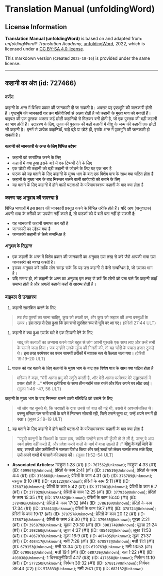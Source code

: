 # Translation Manual (unfoldingWord)

## License Information

**Translation Manual (unfoldingWord)** is based on and adapted from: _unfoldingWord® Translation Academy_, [unfoldingWord](https://unfoldingword.org/utw), 2022, which is licensed under a [CC BY-SA 4.0 license](https://creativecommons.org/licenses/by-sa/4.0/legalcode.en).

This markdown version (created `2025-10-16`) is provided under the same license.



--------------------------------

## कहानी का अंत (id: 727466)

### वर्णन

कहानी के अन्त में विभिन्न प्रकार की जानकारी दी जा सकती है। अक्सर यह पृष्ठभूमि की जानकारी होती है। पृष्ठभूमि की जानकारी यह उन गतिविधियों से अलग होती है जो कहानी के मुख्य भाग को बनाती हैं। बाइबल की एक पुस्तक अक्सर कई छोटी कहानियों से मिलकर बनी होती है, जो एक पुस्तक की बड़ी कहानी का भाग होती हैं। उदाहरण के लिए, लूका की पुस्तक की बड़ी कहानी में यीशु के जन्म की कहानी एक छोटी सी कहानी है। इनमें से प्रत्येक कहानियाँ, चाहे बड़े या छोटे हों, इसके अन्त में पृष्ठभूमि की जानकारी हो सकती है।

#### कहानी की जानकारी के अन्त के लिए विभिन्न उद्देश्य

* कहानी को सारांशित करने के लिए
* कहानी में क्या हुआ इसके बारे में एक टिप्पणी देने के लिए
* एक छोटी सी कहानी को बड़ी कहानी से जोड़ने के लिए यह एक भाग है
* पाठक को यह बताने के लिए कहानी के मुख्य भाग के बाद एक विशेष पात्र के साथ क्या घटित होता है
* कहानी के मुख्य भाग के बाद निरन्तर चलने वाली कार्यवाही को बताने के लिए
* यह बताने के लिए कहानी में होने वाली घटनाओं के परिणामस्वरूप कहानी के बाद क्या होता है

### कारण यह अनुवाद की समस्या है

विभिन्न भाषाओं में इस प्रकार की जानकारी प्रस्तुत करने के विभिन्न तरीके होते हैं। यदि आप (अनुवादक) अपनी भाषा के तरीकों का उपयोग नहीं करते हैं, तो पाठकों को ये बातें पता नहीं हो सकती हैं:

* यह जानकारी कहानी समाप्त कर रही है
* जानकारी का उद्देश्य क्या है
* जानकारी कहानी से कैसे सम्बन्धित है

#### अनुवाद के सिद्धान्त

* एक कहानी के अन्त में विशेष प्रकार की जानकारी का अनुवाद उस तरह से करें जैसे आपकी भाषा उस जानकारी को व्यक्त करती है।
* इसका अनुवाद करें ताकि लोग समझ सकें कि यह उस कहानी से कैसे सम्बन्धित है, जो उसका भाग है।
* यदि सम्भव हो, तो कहानी के अन्त का अनुवाद इस तरह से करें कि लोगों को पता चले कि कहानी कहाँ समाप्त होती है और अगली कहानी कहाँ से आरम्भ होती है।

### बाइबल से उदाहरण

1. कहानी सारांशित करने के लिए

> तब शेष पुरुषों का जाना चाहिए, कुछ को तख्तों पर, और कुछ को जहाज की अन्य वस्तुओं के ऊपर। **इस तरह से ऐसा हुआ कि हम सभी सुरक्षित रूप से भूमि पर आ गए।** (प्रेरितों 27:44 ULT)

1. कहानी में क्या हुआ उसके बारे में एक टिप्पणी देने के लिए

> जादू की कलाओं का अभ्यास करने वाले बहुत से लोग अपनी पुस्तकें एक साथ लाए और उन्हें सभी के सामने जला दिया। जब उन्होंने उनके मूल्य की गिनती की, तो यह चाँदी के पचास हजार टुकड़े थे। **इस तरह परमेश्वर का वचन सामर्थी तरीकों में व्यापक रूप से फैलता चला गया।** (प्रेरितों 19:19–20 ULT)

1. पाठक को यह बताने के लिए कहानी के मुख्य भाग के बाद एक विशेष पात्र के साथ क्या घटित होता है

> मरियम ने कहा, "मेरी आत्मा प्रभु की स्तुति करती है, और मेरी आत्मा परमेश्वर मेरे उद्धारकर्ता में प्रसन्न होती है …" **मरियम इलीशिबा के साथ तीन महीने तक रुकी और फिर अपने घर लौट आई।** (लूका 1:46 \-47, 56 ULT)

कहानी के मुख्य भाग के बाद निरन्तर चलने वाली गतिविधि को बताने के लिए

> जो लोग यह सुनते थे, कि चरवाहों के द्वारा उनसे जो बात की गई थी, उससे वे आश्चर्यचकित थे। **परन्तु मरियम उन सभी बातों के बारे में निरन्तर सोचती रही, जिसे उसने सुना था, उन्हें अपने मन में ही रखा।** (लूका 2:18–19 ULT)

1. यह बताने के लिए कहानी में होने वाली घटनाओं के परिणामस्वरूप कहानी के बाद क्या होता है

> "यहूदी कानूनों के शिक्षकों के ऊपर हाय, क्योंकि उन्होंने ज्ञान की कुँजी तो ले ली है, परन्तु वे आप स्वयं प्रवेश नहीं करते हैं, और प्रवेश करने वालों के मार्ग में बाधा डालते हैं।" **यीशु के वहाँ जाने के बाद, शास्त्री और फरीसियों ने उसका विरोध किया और कई शब्दों को लेकर उसके साथ तर्क दिया, उसे अपने शब्दों में फंसाने की प्रयास की।** (लूका 11:52–54 ULT)

* **Associated Articles:** मरकुस 1:28 (#1) (ID: `767562@Unknown`); मरकुस 4:33 (#1) (ID: `409967@Unknown`); प्रेरितों के काम 2:41 (#1) (ID: `376519@Unknown`); प्रेरितों के काम 4:4 (#1) (ID: `376668@Unknown`); प्रेरितों के काम 4:31 (#1) (ID: `376789@Unknown`); मरकुस 8:10 (#1) (ID: `410122@Unknown`); प्रेरितों के काम 5:11 (#1) (ID: `376871@Unknown`); प्रेरितों के काम 5:42 (#1) (ID: `377001@Unknown`); प्रेरितों के काम 6:7 (#1) (ID: `377029@Unknown`); प्रेरितों के काम 12:25 (#1) (ID: `377936@Unknown`); प्रेरितों के काम 15:35 (#1) (ID: `378362@Unknown`); प्रेरितों के काम 16:40 (#1) (ID: `378496@Unknown`); प्रेरितों के काम 17:32 (#4) (ID: `378610@Unknown`); प्रेरितों के काम 17:34 (#1) (ID: `378613@Unknown`); प्रेरितों के काम 19:7 (#1) (ID: `378724@Unknown`); प्रेरितों के काम 19:17 (#1) (ID: `378757@Unknown`); प्रेरितों के काम 20:12 (#1) (ID: `378871@Unknown`); प्रेरितों के काम 28:30 (#1) (ID: `379655@Unknown`); यूहन्ना 2:21 (#1) (ID: `395879@Unknown`); यूहन्ना 20:30 (#1) (ID: `398174@Unknown`); यूहन्ना 21:24 (#1) (ID: `398260@Unknown`); लूका 4:37 (#1) (ID: `405402@Unknown`); लूका 11:53 (#1) (ID: `406707@Unknown`); लूका 16:9 (#1) (ID: `407435@Unknown`); लूका 21:37 (#1) (ID: `408417@Unknown`); मत्ती 7:28 (#1) (ID: `678577@Unknown`); मत्ती 11:1 (#1) (ID: `679153@Unknown`); मत्ती 13:34 (#1) (ID: `679763@Unknown`); मत्ती 13:53 (#1) (ID: `679861@Unknown`); मत्ती 19:1 (#1) (ID: `680739@Unknown`); रूत 1:22 (#1) (ID: `403038@Unknown`); 1 थिस्सलुनीकियों 4:17 (#8) (ID: `417658@Unknown`); निर्गमन 11:10 (#1) (ID: `577250@Unknown`); निर्गमन 39:32 (#1) (ID: `578817@Unknown`); निर्गमन 39:43 (#2) (ID: `578833@Unknown`); मत्ती 26:1 (#1) (ID: `682132@Unknown`)

